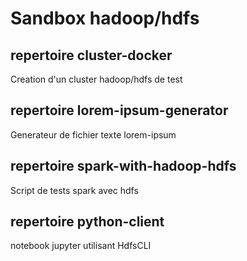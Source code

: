 # Sandbox hadoop/hdfs

## repertoire cluster-docker
Creation d'un cluster hadoop/hdfs de test

## repertoire lorem-ipsum-generator
Generateur de fichier texte lorem-ipsum

## repertoire spark-with-hadoop-hdfs
Script de tests spark avec hdfs 

## repertoire python-client
notebook jupyter utilisant HdfsCLI
